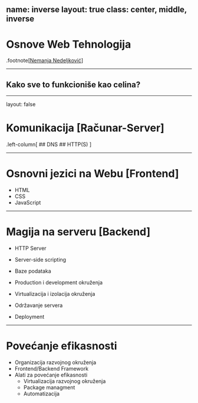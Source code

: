 name: inverse
layout: true
class: center, middle, inverse
---

# Osnove Web Tehnologija

.footnote[[Nemanja Nedeljković](https://nemanjan00.org/)]

---

## Kako sve to funkcioniše kao celina? 

---
layout: false

# Komunikacija [Računar-Server]

.left-column[
	## DNS
	## HTTP(S)
]

---

# Osnovni jezici na Webu [Frontend]

- HTML
- CSS
- JavaScript

---

# Magija na serveru [Backend] 

- HTTP Server
- Server-side scripting
- Baze podataka


- Production i development okruženja
- Virtualizacija i izolacija okruženja


- Održavanje servera
- Deployment

---

# Povećanje efikasnosti

- Organizacija razvojnog okruženja
- Frontend/Backend Framework
- Alati za povećanje efikasnosti
	- Virtualizacija razvojnog okruženja
	- Package managment
	- Automatizacija
